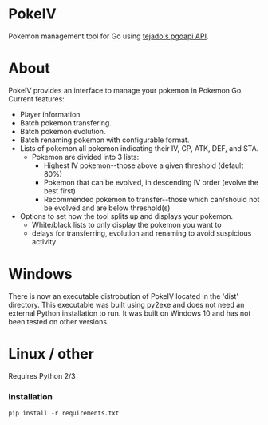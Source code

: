 # PokeIV
Pokemon management tool for Go using [tejado's pgoapi API](https://github.com/tejado/pgoapi).

# About
PokeIV provides an interface to manage your pokemon in Pokemon Go. 
Current features:
* Player information
* Batch pokemon transfering. 
* Batch pokemon evolution.
* Batch renaming pokemon with configurable format.
* Lists of pokemon all pokemon indicating their IV, CP, ATK, DEF, and STA.
  * Pokemon are divided into 3 lists:
    * Highest IV pokemon--those above a given threshold (default 80%)
    * Pokemon that can be evolved, in descending IV order (evolve the best first)
    * Recommended pokemon to transfer--those which can/should not be evolved and are below threshold(s)
* Options to set how the tool splits up and displays your pokemon.
  * White/black lists to only display the pokemon you want to
  * delays for transferring, evolution and renaming to avoid suspicious activity
  
# Windows
There is now an executable distrobution of PokeIV located in the 'dist' directory. This executable was built using py2exe and does not need an external Python installation to run. It was built on Windows 10 and has not been tested on other versions.

# Linux / other
Requires Python 2/3
### Installation
```
pip install -r requirements.txt
```

